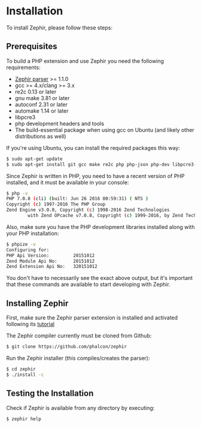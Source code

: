 # Installation
To install Zephir, please follow these steps:

## Prerequisites
To build a PHP extension and use Zephir you need the following requirements:

* [Zephir parser](https://github.com/phalcon/php-zephir-parser) >= 1.1.0
* gcc >= 4.x/clang >= 3.x
* re2c 0.13 or later
* gnu make 3.81 or later
* autoconf 2.31 or later
* automake 1.14 or later
* libpcre3
* php development headers and tools
* The build-essential package when using gcc on Ubuntu (and likely other distributions as well)

If you're using Ubuntu, you can install the required packages this way:

```bash
$ sudo apt-get update
$ sudo apt-get install git gcc make re2c php php-json php-dev libpcre3-dev build-essential
```

Since Zephir is written in PHP, you need to have a recent version of PHP installed, and it must be available in your console:

```bash
$ php -v
PHP 7.0.8 (cli) (built: Jun 26 2016 00:59:31) ( NTS )
Copyright (c) 1997-2016 The PHP Group
Zend Engine v3.0.0, Copyright (c) 1998-2016 Zend Technologies
        with Zend OPcache v7.0.8, Copyright (c) 1999-2016, by Zend Technologies
```

Also, make sure you have the PHP development libraries installed along with your PHP installation:

```bash
$ phpize -v
Configuring for:
PHP Api Version:         20151012
Zend Module Api No:      20151012
Zend Extension Api No:   320151012
```

You don't have to necessarily see the exact above output, but it's important that these commands are available to start developing with Zephir.

## Installing Zephir
First, make sure the Zephir parser extension is installed and activated following its [tutorial](https://github.com/phalcon/php-zephir-parser)

The Zephir compiler currently must be cloned from Github:

```bash
$ git clone https://github.com/phalcon/zephir
```

Run the Zephir installer (this compiles/creates the parser):

```bash
$ cd zephir
$ ./install -c
```

## Testing the Installation
Check if Zephir is available from any directory by executing:

```bash
$ zephir help
```

